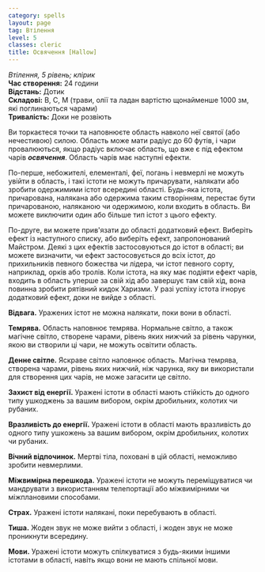 ```yaml
---
category: spells
layout: page
tag: Втілення
level: 5
classes: cleric
title: Освячення [Hallow]
---
```


_Втілення, 5 рівень; клірик_    
**Час створення:** 24 години    
**Відстань:** Дотик    
**Складові:** В, С, М (трави, олії та ладан вартістю щонайменше 1000 зм, які поглинаються чарами)    
**Тривалість:** Доки не розвіють    

Ви торкаєтеся точки та наповнюєте область навколо неї святої (або нечестивою) силою. Область може мати радіус до 60 футів, і чари провалюються, якщо радіус включає область, що вже є під ефектом чарів **_освячення_**. Область чарів має наступні ефекти.    

По-перше, небожителі, елементалі, феї, погань і невмерлі не можуть увійти в область, і такі істоти не можуть причарувати, налякати або зробити одержимими істот всередині області. Будь-яка істота, причарована, налякана або одержима таким створінням, перестає бути причарованою, наляканою чи одержимою, коли входить в область. Ви можете виключити один або більше тип істот з цього ефекту.    

По-друге, ви можете прив'язати до області додатковий ефект. Виберіть ефект із наступного списку, або виберіть ефект, запропонований Майстром. Деякі з цих ефектів застосовуються до істот в області; ви можете визначити, чи ефект застосовується до всіх істот, до прихильників певного божества чи лідера, чи істот певного сорту, наприклад, орків або тролів. Коли істота, на яку має подіяти ефект чарів, входить в область уперше за свій хід або завершує там свій хід, вона повинна зробити рятівний кидок Харизми. У разі успіху істота ігнорує додатковий ефект, доки не вийде з області.    

**Відвага.** Уражених істот не можна налякати, поки вони в області.    

**Темрява.** Область наповнює темрява. Нормальне світло, а також магічне світло, створене чарами, рівень яких нижчий за рівень чарунки, якою ви створили ці чари, не можуть освітити область.    

**Денне світле.** Яскраве світло наповнює область. Магічна темрява, створена чарами, рівень яких нижчий, ніж чарунка, яку ви використали для створення цих чарів, не може загасити це світло.    

**Захист від енергії.** Уражені істоти в області мають стійкість до одного типу ушкоджень за вашим вибором, окрім дробильних, колотих чи рубаних.    

**Вразливість до енергії.** Уражені істоти в області мають вразливість до одного типу ушкожень за вашим вибором, окрім дробильних, колотих чи рубаних.    

**Вічний відпочинок.** Мертві тіла, поховані в цій області, неможливо зробити невмерлими.    

**Міжвимірна перешкода.** Уражені істоти не можуть переміщуватися чи мандрувати з використанням телепортації або міжвимірними чи міжплановими способами.    

**Страх.** Уражені істоти налякані, поки перебувають в області.    

**Тиша.** Жоден звук не може вийти з області, і жоден звук не може проникнути всередину.    

**Мови.** Уражені істоти можуть спілкуватися з будь-якими іншими істотами в області, навіть якщо вони не мають спільної мови. 
